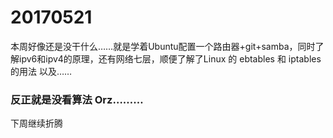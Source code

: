# 20170521
本周好像还是没干什么……就是学着Ubuntu配置一个路由器+git+samba，同时了解ipv6和ipv4的原理，还有网络七层，顺便了解了Linux 的 ebtables 和 iptables 的用法 以及……<br/>
### 反正就是没看算法 Orz………
下周继续折腾 